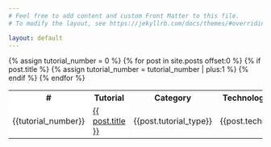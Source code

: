 ```yaml
---
# Feel free to add content and custom Front Matter to this file.
# To modify the layout, see https://jekyllrb.com/docs/themes/#overriding-theme-defaults

layout: default
---
```


 <table>
  <colgroup>
    <col span="1" style="background-color:white">
    <col style="background-color:white">
  </colgroup>
  <tr>
    <th>#</th>
    <th>Tutorial</th>
    <th>Category</th>
    <th>Technology Used</th>
    <!-- <th>Published On</th> -->
  </tr>
   {% assign tutorial_number = 0 %}
    {% for post in site.posts offset:0 %}
      {% if post.title %}
      {% assign tutorial_number = tutorial_number | plus:1 %}
  <tr>
    <td>{{tutorial_number}}</td>
    <td>
        <a href="{{ root_url }}{{ post.url | prepend: site.baseurl }}" class="recent-item"><span>{{ post.title }}</span></a>
    </td>
    <td>{{post.tutorial_type}}</td>
    <td>{{post.technology}}</td>
    <!-- <td>{{post.date | date_to_long_string}}</td> -->
  </tr>
    {% endif %}
    {% endfor %}
 </table> 

